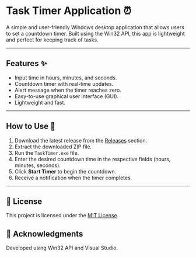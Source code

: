 # Task Timer Application ⏰

A simple and user-friendly Windows desktop application that allows users to set a countdown timer. Built using the Win32 API, this app is lightweight and perfect for keeping track of tasks.

---

## Features ✨
- Input time in hours, minutes, and seconds.
- Countdown timer with real-time updates.
- Alert message when the timer reaches zero.
- Easy-to-use graphical user interface (GUI).
- Lightweight and fast.

---

## How to Use 🚀
1. Download the latest release from the [Releases](https://github.com/EchoSingh/TakTimerApp/releases/tag/TakTimerV1.0.0) section.
2. Extract the downloaded ZIP file.
3. Run the `TaskTimer.exe` file.
4. Enter the desired countdown time in the respective fields (hours, minutes, seconds).
5. Click **Start Timer** to begin the countdown.
6. Receive a notification when the timer completes.

---

## 📝 License
This project is licensed under the [MIT License](LICENSE).

## 🙌 Acknowledgments
Developed using Win32 API and Visual Studio.
